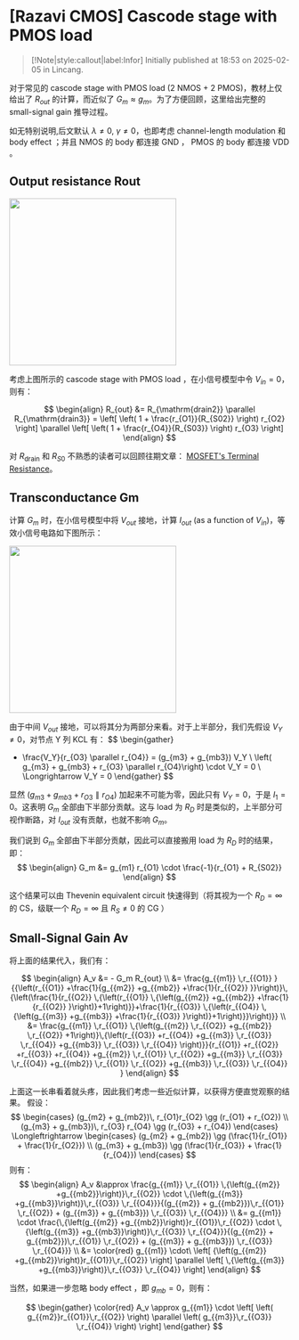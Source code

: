 # [Razavi CMOS] Cascode stage with PMOS load

> [!Note|style:callout|label:Infor]
Initially published at 18:53 on 2025-02-05 in Lincang.

对于常见的 cascode stage with PMOS load (2 NMOS + 2 PMOS)，教材上仅给出了 $R_{out}$ 的计算，而近似了 $G_m \approx g_m$。为了方便回顾，这里给出完整的 small-signal gain 推导过程。

如无特别说明,后文默认 $\lambda \ne 0,\ \gamma \ne 0$，也即考虑 channel-length modulation 和 body effect ；并且 NMOS 的 body 都连接 GND ， PMOS 的 body 都连接 VDD 。

## Output resistance Rout


<!-- <div class="center"><img src="https://imagebank-0.oss-cn-beijing.aliyuncs.com/VS-PicGo/2025-02-05-22-34-19_[Razavi CMOS] Cascode stage with PMOS load.png"/></div>
 -->

<div class="center"><img width = 300px src="https://imagebank-0.oss-cn-beijing.aliyuncs.com/VS-PicGo/2025-02-05-22-38-47_[Razavi CMOS] Cascode stage with PMOS load.png"/></div>

考虑上图所示的 cascode stage with PMOS load ，在小信号模型中令 $V_{in} = 0$，则有：

$$
\begin{align}
R_{out} 
&= R_{\mathrm{drain2}} \parallel R_{\mathrm{drain3}} 
= \left[ \left( 1 + \frac{r_{O1}}{R_{S02}} \right) r_{O2} \right] \parallel \left[ \left( 1 + \frac{r_{O4}}{R_{S03}} \right) r_{O3} \right]
\end{align}
$$

对 $R_{\mathrm{drain}}$ 和 $R_{S0}$ 不熟悉的读者可以回顾往期文章： [MOSFET's Terminal Resistance](<Electronics/[Razavi CMOS] MOSFET's Terminal Resistance.md>)。

## Transconductance Gm

计算 $G_m$ 时，在小信号模型中将 $V_{out}$ 接地，计算 $I_{out}$ (as a function of $V_{in}$)，等效小信号电路如下图所示：

<div class="center"><img width = 300px src="https://imagebank-0.oss-cn-beijing.aliyuncs.com/VS-PicGo/2025-02-05-22-51-02_[Razavi CMOS] Cascode stage with PMOS load.png"/></div>


由于中间 $V_{out}$ 接地，可以将其分为两部分来看。对于上半部分，我们先假设 $V_{Y} \ne 0$，对节点 Y 列 KCL 有：
$$
\begin{gather}
- \frac{V_Y}{r_{O3} \parallel r_{O4}} = (g_{m3} + g_{mb3}) V_Y
\\
\left( g_{m3} + g_{mb3} + r_{O3} \parallel r_{O4}\right) \cdot V_Y = 0
\\
\Longrightarrow V_Y = 0
\end{gather}
$$

显然 $\left( g_{m3} + g_{mb3} + r_{O3} \parallel r_{O4}\right)$ 加起来不可能为零，因此只有 $V_Y = 0$，于是 $I_1 = 0$。这表明 $G_m$ 全部由下半部分贡献。这与 load 为 $R_D$ 时是类似的，上半部分可视作断路，对 $I_{out}$ 没有贡献，也就不影响 $G_m$。

我们说到 $G_m$ 全部由下半部分贡献，因此可以直接搬用 load 为 $R_D$ 时的结果，即：
$$
\begin{align}
G_m 
&= g_{m1} r_{O1} \cdot \frac{-1}{r_{O1} + R_{S02}}
\end{align}
$$

这个结果可以由 Thevenin equivalent circuit 快速得到（将其视为一个 $R_D = \infty$ 的 CS，级联一个 $R_D = \infty$ 且 $R_S \ne 0$ 的 CG ）


## Small-Signal Gain Av

将上面的结果代入，我们有：

$$
\begin{align}
A_v 
&= - G_m R_{out}
\\
&= \frac{g_{{m1}} \,r_{{O1}} }{{\left(r_{{O1}} +\frac{1}{g_{{m2}} +g_{{mb2}} +\frac{1}{r_{{O2}} }}\right)}\,{\left(\frac{1}{r_{{O2}} \,{\left(r_{{O1}} \,{\left(g_{{m2}} +g_{{mb2}} +\frac{1}{r_{{O2}} }\right)}+1\right)}}+\frac{1}{r_{{O3}} \,{\left(r_{{O4}} \,{\left(g_{{m3}} +g_{{mb3}} +\frac{1}{r_{{O3}} }\right)}+1\right)}}\right)}}
\\
&= 
\frac{g_{{m1}} \,r_{{O1}} \,{\left(g_{{m2}} \,r_{{O2}} +g_{{mb2}} \,r_{{O2}} +1\right)}\,{\left(r_{{O3}} +r_{{O4}} +g_{{m3}} \,r_{{O3}} \,r_{{O4}} +g_{{mb3}} \,r_{{O3}} \,r_{{O4}} \right)}}{r_{{O1}} +r_{{O2}} +r_{{O3}} +r_{{O4}} +g_{{m2}} \,r_{{O1}} \,r_{{O2}} +g_{{m3}} \,r_{{O3}} \,r_{{O4}} +g_{{mb2}} \,r_{{O1}} \,r_{{O2}} +g_{{mb3}} \,r_{{O3}} \,r_{{O4}} }
\end{align}
$$

上面这一长串看着就头疼，因此我们考虑一些近似计算，以获得方便直觉观察的结果。
假设： 
$$
\begin{cases}
(g_{m2} + g_{mb2})\, r_{O1}r_{O2} \gg (r_{O1} + r_{O2}) \\ 
(g_{m3} + g_{mb3})\, r_{O3} r_{O4} \gg (r_{O3} + r_{O4}) 
\end{cases}
\Longleftrightarrow 
\begin{cases}
(g_{m2} + g_{mb2}) \gg (\frac{1}{r_{O1}} + \frac{1}{r_{O2}}) \\ 
(g_{m3} + g_{mb3}) \gg (\frac{1}{r_{O3}} + \frac{1}{r_{O4}}) 
\end{cases}
$$
则有：
$$
\begin{align}
A_v 
&\approx
\frac{g_{{m1}} \,r_{{O1}} \,{\left(g_{{m2}} +g_{{mb2}}\right)}\,r_{{O2}} \cdot \,{\left(g_{{m3}} +g_{{mb3}}\right)}\,r_{{O3}} \,r_{{O4}}}{(g_{{m2}} + g_{{mb2}})\,r_{{O1}} \,r_{{O2}} + (g_{{m3}} + g_{{mb3}}) \,r_{{O3}} \,r_{{O4}}}
\\
&= 
g_{{m1}}  \cdot \frac{\,{\left(g_{{m2}} +g_{{mb2}}\right)}r_{{O1}}\,r_{{O2}} \cdot \,{\left(g_{{m3}} +g_{{mb3}}\right)}\,r_{{O3}} \,r_{{O4}}}{(g_{{m2}} + g_{{mb2}})\,r_{{O1}} \,r_{{O2}} + (g_{{m3}} + g_{{mb3}}) \,r_{{O3}} \,r_{{O4}}}
\\
&=
\color{red}
g_{{m1}}  \cdot\  \left[ {\left(g_{{m2}} +g_{{mb2}}\right)}r_{{O1}}\,r_{{O2}} \right] \parallel \left[ \,{\left(g_{{m3}} +g_{{mb3}}\right)}\,r_{{O3}} \,r_{{O4}} \right]
\end{align}
$$

当然，如果进一步忽略 body effect ，即 $g_{mb} = 0$，则有：

$$
\begin{gather}
\color{red}
A_v \approx
g_{{m1}}  \cdot \left[ \left( g_{{m2}}r_{{O1}}\,r_{{O2}} \right) \parallel \left( g_{{m3}}\,r_{{O3}} \,r_{{O4}} \right) \right]
\end{gather}
$$